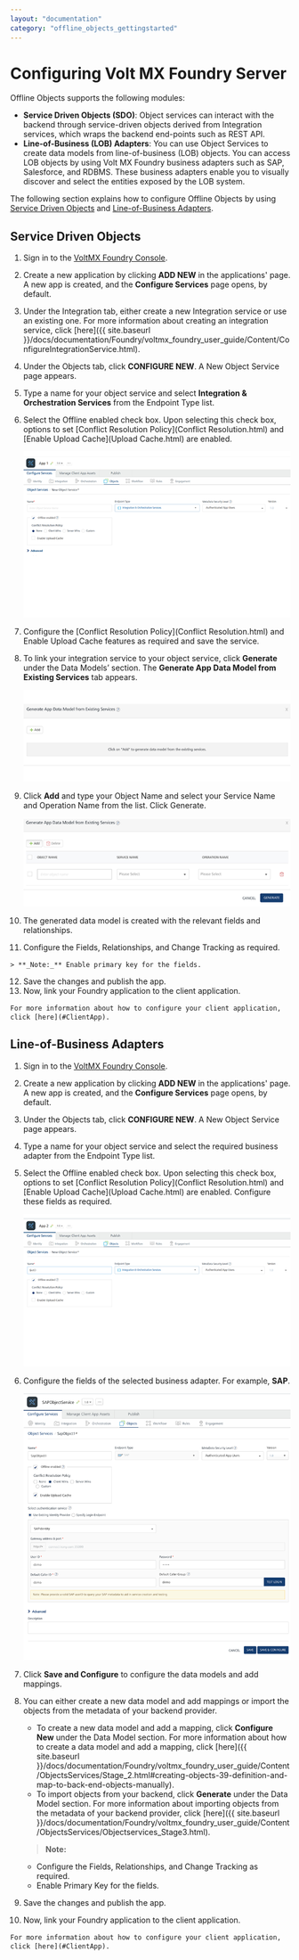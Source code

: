 ```yaml
---
layout: "documentation"
category: "offline_objects_gettingstarted"
---
```


Configuring Volt MX Foundry Server
=================================

Offline Objects supports the following modules:

*   **Service Driven Objects (SDO)**: Object services can interact with the backend through service-driven objects derived from Integration services, which wraps the backend end-points such as REST API.
*   **Line-of-Business (LOB) Adapters**: You can use Object Services to create data models from line-of-business (LOB) objects. You can access LOB objects by using Volt MX Foundry business adapters such as SAP, Salesforce, and RDBMS. These business adapters enable you to visually discover and select the entities exposed by the LOB system.

The following section explains how to configure Offline Objects by using [Service Driven Objects](#service-driven-objects) and [Line-of-Business Adapters](#line-of-business-adapters).

Service Driven Objects
----------------------

1.  Sign in to the [VoltMX Foundry Console](https://manage.hclvoltmx.com/console/).
2.  Create a new application by clicking **ADD NEW** in the applications' page. A new app is created, and the **Configure Services** page opens, by default.
3.  Under the Integration tab, either create a new Integration service or use an existing one. For more information about creating an integration service, click [here]({{ site.baseurl }}/docs/documentation/Foundry/voltmx_foundry_user_guide/Content/ConfigureIntegrationService.html).
4.  Under the Objects tab, click **CONFIGURE NEW**. A New Object Service page appears.
5.  Type a name for your object service and select **Integration & Orchestration Services** from the Endpoint Type list.
6.  Select the Offline enabled check box. Upon selecting this check box, options to set [Conflict Resolution Policy](Conflict Resolution.html) and [Enable Upload Cache](Upload Cache.html) are enabled.
    
    ![](Resources/Images/SDO_661x410.png)
    
7.  Configure the [Conflict Resolution Policy](Conflict Resolution.html) and Enable Upload Cache features as required and save the service.
8.  To link your integration service to your object service, click **Generate** under the Data Models’ section. The **Generate App Data Model from Existing Services** tab appears.
    
    ![](Resources/Images/DataModel_640x220.png)
    
9.  Click **Add** and type your Object Name and select your Service Name and Operation Name from the list. Click Generate.
    
    ![](Resources/Images/Data_Model_639x211.png)
    
10.  The generated data model is created with the relevant fields and relationships.
11.  Configure the Fields, Relationships, and Change Tracking as required.
    
    > **_Note:_** Enable primary key for the fields.
    
12.  Save the changes and publish the app.
13.  Now, link your Foundry application to the client application.
    
    For more information about how to configure your client application, click [here](#ClientApp).
    

Line-of-Business Adapters
-------------------------

1.  Sign in to the [VoltMX Foundry Console](https://manage.hclvoltmx.com/console/).
2.  Create a new application by clicking **ADD NEW** in the applications' page. A new app is created, and the **Configure Services** page opens, by default.
3.  Under the Objects tab, click **CONFIGURE NEW**. A New Object Service page appears.
4.  Type a name for your object service and select the required business adapter from the Endpoint Type list.
5.  Select the Offline enabled check box. Upon selecting this check box, options to set [Conflict Resolution Policy](Conflict Resolution.html) and [Enable Upload Cache](Upload Cache.html) are enabled. Configure these fields as required.
    
    ![](Resources/Images/Object_Services_645x369.png)
    
6.  Configure the fields of the selected business adapter. For example, **SAP**.
    
    ![](Resources/Images/BusinessAdapter_503x848.png)
    
7.  Click **Save and Configure** to configure the data models and add mappings.
8.  You can either create a new data model and add mappings or import the objects from the metadata of your backend provider.
    
    *   To create a new data model and add a mapping, click **Configure New** under the Data Model section. For more information about how to create a data model and add a mapping, click [here]({{ site.baseurl }}/docs/documentation/Foundry/voltmx_foundry_user_guide/Content/ObjectsServices/Stage_2.html#creating-objects-39-definition-and-map-to-back-end-objects-manually).
    *   To import objects from your backend, click **Generate** under the Data Model section. For more information about importing objects from the metadata of your backend provider, click [here]({{ site.baseurl }}/docs/documentation/Foundry/voltmx_foundry_user_guide/Content/ObjectsServices/Objectservices_Stage3.html).
    
    > **Note:**  
    *   Configure the Fields, Relationships, and Change Tracking as required.  
    *   Enable Primary Key for the fields.  
        
9.  Save the changes and publish the app.
10.  Now, link your Foundry application to the client application.
    
    For more information about how to configure your client application, click [here](#ClientApp).
